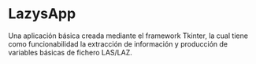 # LazysApp
Una aplicación básica creada mediante el framework Tkinter, la cual tiene como funcionabilidad la extracción de información y producción de variables básicas de fichero LAS/LAZ.
